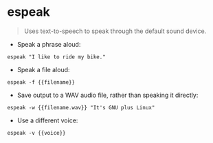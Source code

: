 # espeak

> Uses text-to-speech to speak through the default sound device.

- Speak a phrase aloud:

`espeak "I like to ride my bike."`

- Speak a file aloud:

`espeak -f {{filename}}`

- Save output to a WAV audio file, rather than speaking it directly:

`espeak -w {{filename.wav}} "It's GNU plus Linux"`

- Use a different voice:

`espeak -v {{voice}}`
